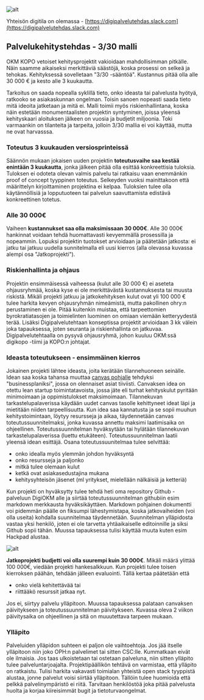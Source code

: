 ![alt](https://raw.githubusercontent.com/digiokm/palvelukehitys/master/images/digifactory3.png)

Yhteisön digitila on olemassa - [https://digipalvelutehdas.slack.com](https://digipalvelutehdas.slack.com) 

## Palvelukehitystehdas - 3/30 malli
OKM KOPO vetoiset kehitysprojektit vakioidaan mahdollisimman pitkälle. Näin saamme aikaiseksi merkittäviä säästöjä, koska prosessi on selkeä ja tehokas. Kehityksessä sovelletaan "3/30 -sääntöä". Kustannus pitää olla alle 30 000 € ja kesto alle 3 kuukautta. 

Tarkoitus on saada nopealla syklillä tieto, onko ideasta tai palvelusta hyötyä, ratkooko se asiakaskunnan ongelman. Toisin sanoen nopeasti saada tieto mitä ideoita jatketaan ja mitä ei. Malli toimii myös riskienhallintana, koska näin estetään monumentaalisten projektin syntyminen, joissa yleensä kehityskaari aloituksen jälkeen on vuosia ja budjetit miljoonia. Toki varmaankin on tilanteita ja tarpeita, jolloin 3/30 mallia ei voi käyttää, mutta ne ovat harvasssa. 

### Toteutus 3 kuukauden versiosprinteissä

Säännön mukaan jokaisen uuden projektin **toteutusvaihe saa kestää enintään 3 kuukautta**, jonka jälkeen pitää olla esittää konkreettisia tuloksia. Tuloksen ei odoteta olevan valmis palvelu tai ratkaisu vaan enemmänkin proof of concept tyyppinen toteutus. Selkeyden vuoksi mainittakoon että määrittelyn kirjoittaminen projektina ei kelpaa. Tuloksien tulee olla käytännöllisiä ja lopputuoteen tai palvelun saavuttamista edistävä konkreettinen totetus. 

### Alle 30 000€

Vaiheen **kustannukset saa olla maksimissaan 30 000€**. Alle 30 000€ hankinnat voidaan tehdä huomattavasti kevyemmällä prosessilla ja nopeammin. Lopuksi projektin tuotokset arvioidaan ja päätetään jatkosta: ei jatku tai jatkuu uudella sunnitelmalla eli uusi kierros (alla olevassa kuvassa alempi osa "Jatkoprojekti"). 

### Riskienhallinta ja ohjaus

Projektin ensimmäisessä vaiheessa (kulut alle 30 000 €) ei aseteta ohjausryhmää, koska kyse ei ole merkittävästä kustannuksesta tai muusta riskistä. Mikäli projekti jatkuu ja jatkokehityksen kulut ovat yli 100 000 € tulee harkita kevyen ohjausryhmän nimeämistä, mutta pakollinen ohry:n perustaminen ei ole. Pitää kuitenkin muistaa, että tarpeettomien byrokratiatasojen ja toimielinten luominen on omiaan viemään ketteryydestä terää. Lisäksi Digipalvelutehtaan konseptissa projektit arvioidaan 3 kk välein joka tapauksessa, joten seuranta ja riskienhallinta on jatkuvaa. Digipalvelutehtaalla on pysyvä ohjausryhmä, johon kuuluu OKM:ssä digikopo -tiimi ja KOPO:n johtajat. 

### Ideasta toteutukseen - ensimmäinen kierros

Jokainen projekti lähtee ideasta, joita kerätään tilannehuoneen seinälle. Idean saa koska tahansa muuttaa [canvas pohjalle](https://github.com/digiokm/palvelukehitys/blob/master/tilannekuvahuone.md#2-suunnittelu) tehdyksi "businessplaniksi", jossa on olennaiset asiat tiiviisti. Canvaksen idea on otettu lean startup toimintatavoista, jossa jäte eli turhat kehityskulut pyritään minimoimaan ja oppimistulokset maksimoimaan. Tilannekuvan tarkastelupalaverissa käydään uudet canvas tasolle kehittyneet ideat läpi ja mietitään niiden tarpeellisuutta. Kun idea saa kannatusta ja se sopii muuhun kehitystoimintaan, löytyy resursseja ja aikaa, täydennetään canvas toteutussuunnitelmaksi, jonka kuvassa annettu maksimi laatimisaika on ohjeellinen. Toteutussuunnitelman hyväksytään tai hylätään tilannekuvan tarkastelupalaverissa (luettu etukäteen). Toteutussuunnitelman laatii yleensä idean esittäjä. Osana toteutussuunitelmaa tulee selvittää: 
* onko idealla myös ylemmän johdon hyväksyntä
* onko resursseja ja paljonko
* mitkä tulee olemaan kulut
* ketkä ovat asiakasedustajina mukana
* kehitysyhteisön jäsenet (ml yritykset, mielellään nälkäisiä ja ketteriä)

Kun projekti on hyväksytty tulee tehdä heti oma repository Github -palveluun DigiOKM alle ja siirtää toteutussuunnitelman githubiin esim markdown merkkausta hyväksikäyttäen. Markdown pohjainen dokumentti voi pidemmän päälle on fiksumpi lähestymistapa, koska jatkovaiheiden (voi olla useita) kohdalla suunnitelmaa täydennetään. Suunnitelman ylläpidosta vastaa yksi henkilö, joten ei ole tarvetta yhtäaikaiselle editoinnille ja siksi Github sopii tähän. Muussa tapauksessa tulisi käyttää muuta kuten esim Hackpad alustaa. 

![alt](https://raw.githubusercontent.com/digiokm/palvelukehitys/master/images/digipalvelutehdas-kaavio.png)

**Jatkoprojekti budjetti voi olla suurempi kuin 30 000€**. Mikäli määrä ylittää 100 000€, viedään projekti hankesalkkuun. Kun projekti tulee toisen kierroksen päähän, tehdään jälleen evaluointi. Tällä kertaa päätetään että 
* onko vielä kehitettävää tai 
* riittääkö resurssit jatkaa nyt. 

Jos ei, siirtyy palvelu ylläpitoon. Muussa tapauksessa palataan canvaksen päivitykseen ja toteutussuunnitelman päivitykseen. Kuvassa oleva 2 viikon päivitysaika on ohjeellinen ja sitä on muuutettava tarpeen mukaan. 

### Ylläpito
Palveluiden ylläpidon suhteen ei paljon ole vaihtoehtoja. Jos jää itselle ylläpitoon niin joko OPH:n palvelimet tai sitten CSC:lle. Kummatkaan eivät ole ilmaisia. Jos taas ulkoistetaan tai ostetaan palveluna, niin sitten ylläpito tulee palveluntarjoajalta. Projektipäällikön tehtävä on varmistaa, että ylläpito on ratkaistu. Tulisi harkita vakavasti toimialan yhteistä open stack tyyppistä alustaa, jonne palvelut voisi siirtää ylläpitoon. Tällöin tulee huomioida että pelkkä palvelinympäristö ei riitä. Tarvitaan henkilöstöä joka pitää palvelusta huolta ja korjaa kiireisimmät bugit ja tietoturvaongelmat.  
